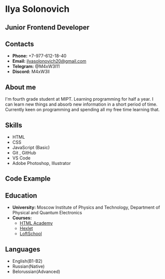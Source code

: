 # Ilya Solonovich

## Junior Frontend Developer

## Contacts

+ **Phone:** +7-977-612-18-40
+ **Email:** ilyasolonovich20@gmail.com
+ **Telegram:** @M4xW3l11
+ **Discord:** M4xW3ll

## About me

I'm fourth grade student at MIPT. Learning programming for half a year. I can learn new things and absorb new information in a short period of time.
Currently keen on programming and spending all my free time learning that.

## Skills

+ HTML
+ CSS
+ JavaScript (Basic)
+ Git , GitHub
+ VS Code
+ Adobe Photoshop, Illustrator

## Code Example


## Education

+ **University:** Moscow Institute of Physics and Technology, Department of Physical and Quantum Electronics
+ **Courses:**
    * [HTML Academy](https://htmlacademy.ru/)
    * [Hexlet](https://ru.hexlet.io/)
    * [LoftSchool](https://loftschool.com/)  

## Languages

+ English(B1-B2)
+ Russian(Native)
+ Belorussian(Advanced)
